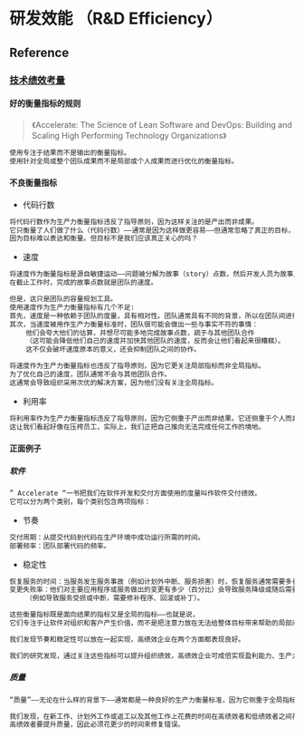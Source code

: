 # 研发效能 （R&D Efficiency）





## Reference
### [技术绩效考量](https://www.infoq.cn/article/measuring-tech-performance-wrong)
#### 好的衡量指标的规则
> 《Accelerate: The Science of Lean Software and DevOps: Building and Scaling High Performing Technology Organizations》
```md
使用专注于结果而不是输出的衡量指标。
使用针对全局或整个团队成果而不是局部或个人成果而进行优化的衡量指标。
```
#### 不良衡量指标
* 代码行数
```md
将代码行数作为生产力衡量指标违反了指导原则，因为这样关注的是产出而非成果。
它只衡量了人们做了什么（代码行数）——通常是因为这样做更容易——但通常忽略了真正的目标，
因为目标难以表达和衡量。但目标不是我们应该真正关心的吗？
```
* 速度
```md
将速度作为衡量指标是源自敏捷运动——问题被分解为故事（story）点数，然后开发人员为故事点数分配相应的工作量。
在截止工作时，完成的故事点数就是团队的速度。
```
```md
但是，这只是团队的容量规划工具。
使用速度作为生产力衡量指标有几个不足:
首先，速度是一种依赖于团队的度量，具有相对性。团队通常具有不同的背景，所以在团队间进行速度比较并不合适。
其次，当速度被用作生产力衡量标准时，团队很可能会做出一些与事实不符的事情：
    他们会夸大他们的估算，并想尽可能多地完成故事点数，疏于与其他团队合作
    （这可能会降低他们自己的速度并加快其他团队的速度，反而会让他们看起来很糟糕）。
    这不仅会破坏速度原本的意义，还会抑制团队之间的协作。
```
```md
将速度作为生产力衡量指标也违反了指导原则，因为它更关注局部指标而非全局指标。
为了优化自己的速度，团队通常不会与其他团队合作。
这通常会导致组织采用次优的解决方案，因为他们没有关注全局指标。
```
* 利用率
```md
将利用率作为生产力衡量指标违反了指导原则，因为它侧重于产出而非结果。它还侧重于个人而非全局。
这让我们看起好像在压榨员工，实际上，我们正把自己推向无法完成任何工作的境地。
```
#### 正面例子
##### 软件
```md
” Accelerate “一书把我们在软件开发和交付方面使用的度量叫作软件交付绩效。
它可以分为两个类别，每个类别包含两项指标：
```
* 节奏
```md
交付周期：从提交代码到代码在生产环境中成功运行所需的时间。
部署频率：团队部署代码的频率。
```
* 稳定性
```md
恢复服务的时间：当服务发生服务事故（例如计划外中断、服务损害）时，恢复服务通常需要多长时间。
变更失败率：他们对主要应用程序或服务做出的变更有多少（百分比）会导致服务降级或随后需要进行修复
    （例如导致服务受损或中断，需要修补程序、回滚或补丁）。
```
```md
这些衡量指标既是面向结果的指标又是全局的指标——也就是说，
它们专注于让软件对组织和客户产生价值，而不是把注意力放在无法给整体目标带来帮助的局部问题上。
```
```md
我们发现节奏和稳定性可以放在一起实现，高绩效企业在两个方面都表现良好。
```
```md
我们的研究发现，通过关注这些指标可以提升组织绩效，高绩效企业可成倍实现盈利能力、生产力和市场份额，以及效率和客户满意度。
```
##### 质量
```md
“质量”——无论在什么样的背景下——通常都是一种良好的生产力衡量标准，因为它侧重于全局指标和结果。
```
```md
我们发现，在新工作、计划外工作或返工以及其他工作上花费的时间在高绩效者和低绩效者之间存在显著差异。
高绩效者要提升质量，因此必须花更少的时间来修复错误。
```